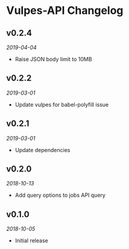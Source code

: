# Vulpes-API Changelog

## v0.2.4
_2019-04-04_

 * Raise JSON body limit to 10MB

## v0.2.2
_2019-03-01_

 * Update vulpes for babel-polyfill issue

## v0.2.1
_2019-03-01_

 * Update dependencies

## v0.2.0
_2018-10-13_

 * Add query options to jobs API query

## v0.1.0
_2018-10-05_

 * Initial release
